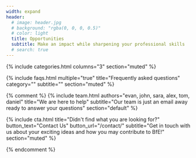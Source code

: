```yaml
---
width: expand
header:
  # image: header.jpg
  # background: "rgba(0, 0, 0, 0.5)"
  # color: light
  title: Opportunities
  subtitle: Make an impact while sharpening your professional skills
  # search: true
---
```


{% include categories.html 
  columns="3" 
  section="muted" 
%}

{% include faqs.html 
  multiple="true" 
  title="Frequently asked questions" 
  category="" 
  subtitle="" 
  section="muted" 
%}

{% comment %} 
{% include team.html 
  authors="evan, john, sara, alex, tom, daniel" 
  title="We are here to help" 
  subtitle="Our team is just an email away ready to answer your questions" 
  section="default" 
%}

{% include cta.html 
  title="Didn't find what you are looking for?" 
  button_text="Contact Us" 
  button_url="/contact/" 
  subtitle="Get in touch with us about your exciting ideas and how you may contribute to BfE!" 
  section="muted"
%}

{% endcomment %} 
